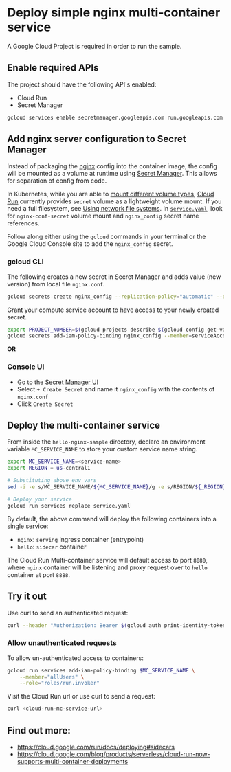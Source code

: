 # Deploy simple nginx multi-container service

A Google Cloud Project is required in order to run the sample. 

## Enable required APIs

The project should have the following API's enabled:

* Cloud Run
* Secret Manager

```bash
gcloud services enable secretmanager.googleapis.com run.googleapis.com
```

## Add nginx server configuration to Secret Manager

Instead of packaging the [nginx](https://www.nginx.com/) config into the container image, the config will be mounted as a volume at runtime
using [Secret Manager](https://cloud.google.com/secret-manager). This allows for separation of config from code.

In Kubernetes, while you are able to [mount different volume types](https://kubernetes.io/docs/concepts/storage/volumes/), 
[Cloud Run](https://cloud.google.com/run/docs/reference/yaml/v1) currently provides `secret` volume as a lightweight volume mount. If you need a full filesystem, see [Using network file systems](https://cloud.google.com/run/docs/using-network-file-systems).
In [`service.yaml`](./service.yaml), look for `nginx-conf-secret` volume mount and `nginx_config` secret name references.

Follow along either using the `gcloud` commands in your terminal or the Google Cloud Console site to add the `nginx_config` secret.

### gcloud CLI

The following creates a new secret in Secret Manager and adds value (new version) from local file `nginx.conf`.

```bash
gcloud secrets create nginx_config --replication-policy="automatic" --data-file="./nginx.conf"
```

Grant your compute service account to have access to your newly created secret.

```bash
export PROJECT_NUMBER=$(gcloud projects describe $(gcloud config get-value project) --format='value(projectNumber)')
gcloud secrets add-iam-policy-binding nginx_config --member=serviceAccount:$PROJECT_NUMBER-compute@developer.gserviceaccount.com --role='roles/secretmanager.secretAccessor'
```

**OR** 

### Console UI

* Go to the [Secret Manager UI](https://console.cloud.google.com/security/secret-manager)
* Select `+ Create Secret` and name it `nginx_config` with the contents of `nginx.conf`
* Click `Create Secret`

## Deploy the multi-container service

From inside the `hello-nginx-sample` directory, declare an environment variable `MC_SERVICE_NAME` to 
store your custom service name string. 

```sh
export MC_SERVICE_NAME=<service-name>
export REGION = us-central1

# Substituting above env vars
sed -i -e s/MC_SERVICE_NAME/${MC_SERVICE_NAME}/g -e s/REGION/${_REGION}/g service.yaml

# Deploy your service
gcloud run services replace service.yaml
```

By default, the above command will deploy the following containers into a single service:

* `nginx`: `serving` ingress container (entrypoint)
* `hello`: `sidecar` container

The Cloud Run Multi-container service will default access to port `8080`,
where `nginx` container will be listening and proxy request over to `hello` container at port `8888`.

## Try it out

Use curl to send an authenticated request:

```bash
curl --header "Authorization: Bearer $(gcloud auth print-identity-token)" <cloud-run-mc-service-url>
```

### Allow unauthenticated requests

To allow un-authenticated access to containers:

```bash
gcloud run services add-iam-policy-binding $MC_SERVICE_NAME \
    --member="allUsers" \
    --role="roles/run.invoker"
```

Visit the Cloud Run url or use curl to send a request:

```bash
curl <cloud-run-mc-service-url>
```

## Find out more:

* https://cloud.google.com/run/docs/deploying#sidecars
* https://cloud.google.com/blog/products/serverless/cloud-run-now-supports-multi-container-deployments
